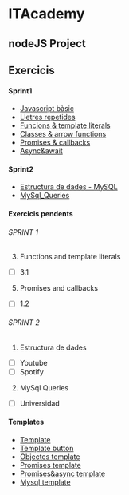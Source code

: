 # ITAcademy

## nodeJS Project

## Exercicis
#### Sprint1
+ [Javascript bàsic](sprint1/1.javascript_basic)
+ [Lletres repetides](sprint1/2.lletres_repetides)
+ [Funcions & template literals](sprint1/3.funcions_&_template_literals)
+ [Classes & arrow functions](sprint1/4.classes&arrow_functions)
+ [Promises & callbacks](sprint1/5.promises&callbacks)
+ [Async&await](sprint1/6.async&await)

#### Sprint2
+ [Estructura de dades - MySQL](sprint2/1.estructura_de_dades)
+ [MySql_Queries](sprint2/2.MySQL_Queries)


#### Exercicis pendents
######  SPRINT 1
3. Functions and template literals
- [ ] 3.1
5. Promises and callbacks
- [ ] 1.2
######  SPRINT 2
1. Estructura de dades
- [ ] Youtube
- [ ] Spotify
2. MySql Queries
- [ ] Universidad

#### Templates

+ [Template](templates/template.js)
+ [Template button](templates/butttontemplate.js)
+ [Objectes template](templates/objectes.js)
+ [Promises template](templates/promise.js)
+ [Promises&async template](templates/promises&async.js)
+ [Mysql template](sprint2/comandos)


